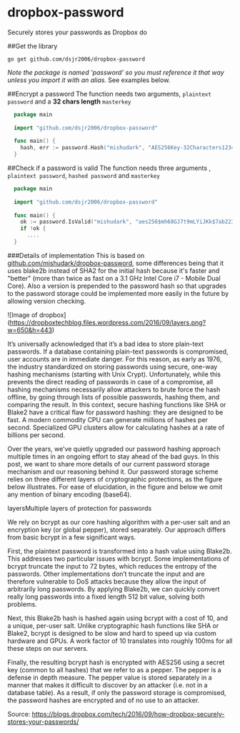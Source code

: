 # dropbox-password
Securely stores your passwords as Dropbox do

##Get the library

`go get github.com/dsjr2006/dropbox-password`

*Note the package is named 'password' so you must reference it that way unless you import it with an alias.* See examples below.

##Encrypt a password
The function needs two arguments, `plaintext password` and a **32 chars length** `masterkey`
```go
  package main
  
  import "github.com/dsjr2006/dropbox-password"
  
  func main() {
    hash, err := password.Hash("mishudark", "AES256Key-32Characters1234567890")
  }
```

##Check if a password is valid
The function needs three arguments , `plaintext password`, `hashed password` and `masterkey`

```go
  package main
  
  import "github.com/dsjr2006/dropbox-password"
  
  func main() {
    ok := password.IsValid("mishudark", "aes256$mh68GJ7t9mLYiJKk$7ab22349...", "AES256Key-32Characters1234567890")
    if !ok {
      ....
  }
```

###Details of implementation
This is based on [github.com/mishudark/dropbox-password](github.com/mishudark/dropbox-password), some differences being that it uses blake2b instead of SHA2 for the initial hash because it's faster and "better" (more than twice as fast on a 3.1 GHz Intel Core i7 - Mobile Dual Core). Also a version is prepended to the password hash so that upgrades to the password storage could be implemented more easily in the future by allowing version checking.

![Image of dropbox]
(https://dropboxtechblog.files.wordpress.com/2016/09/layers.png?w=650&h=443)


It’s universally acknowledged that it’s a bad idea to store plain-text passwords. If a database containing plain-text passwords is compromised, user accounts are in immediate danger. For this reason, as early as 1976, the industry standardized on storing passwords using secure, one-way hashing mechanisms (starting with Unix Crypt). Unfortunately, while this prevents the direct reading of passwords in case of a compromise, all hashing mechanisms necessarily allow attackers to brute force the hash offline, by going through lists of possible passwords, hashing them, and comparing the result. In this context, secure hashing functions like SHA or Blake2 have a critical flaw for password hashing: they are designed to be fast. A modern commodity CPU can generate millions of hashes per second. Specialized GPU clusters allow for calculating hashes at a rate of billions per second.

Over the years, we’ve quietly upgraded our password hashing approach multiple times in an ongoing effort to stay ahead of the bad guys. In this post, we want to share more details of our current password storage mechanism and our reasoning behind it. Our password storage scheme relies on three different layers of cryptographic protections, as the figure below illustrates. For ease of elucidation, in the figure and below we omit any mention of binary encoding (base64).

layersMultiple layers of protection for passwords

We rely on bcrypt as our core hashing algorithm with a per-user salt and an encryption key (or global pepper), stored separately. Our approach differs from basic bcrypt in a few significant ways.

First, the plaintext password is transformed into a hash value using Blake2b. This addresses two particular issues with bcrypt. Some implementations of bcrypt truncate the input to 72 bytes, which reduces the entropy of the passwords. Other implementations don’t truncate the input and are therefore vulnerable to DoS attacks because they allow the input of arbitrarily long passwords. By applying Blake2b, we can quickly convert really long passwords into a fixed length 512 bit value, solving both problems.

Next, this Blake2b hash is hashed again using bcrypt with a cost of 10, and a unique, per-user salt. Unlike cryptographic hash functions like SHA or Blake2, bcrypt is designed to be slow and hard to speed up via custom hardware and GPUs. A work factor of 10 translates into roughly 100ms for all these steps on our servers.

Finally, the resulting bcrypt hash is encrypted with AES256 using a secret key (common to all hashes) that we refer to as a pepper. The pepper is a defense in depth measure. The pepper value is stored separately in a manner that makes it difficult to discover by an attacker (i.e. not in a database table). As a result, if only the password storage is compromised, the password hashes are encrypted and of no use to an attacker.


Source: https://blogs.dropbox.com/tech/2016/09/how-dropbox-securely-stores-your-passwords/
